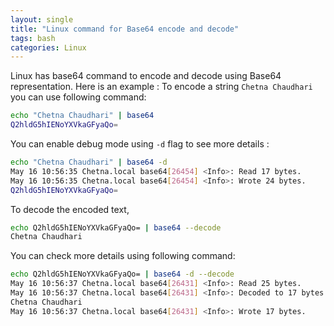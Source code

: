 ```yaml
---
layout: single
title: "Linux command for Base64 encode and decode"
tags: bash
categories: Linux
---
```



Linux has base64 command to encode and decode using Base64 representation. Here is an example :
To encode a string `Chetna Chaudhari` you can use following command:

```bash
echo "Chetna Chaudhari" | base64
Q2hldG5hIENoYXVkaGFyaQo=
```

You can enable debug mode using `-d` flag to see more details :

```bash
echo "Chetna Chaudhari" | base64 -d
May 16 10:56:35 Chetna.local base64[26454] <Info>: Read 17 bytes.
May 16 10:56:35 Chetna.local base64[26454] <Info>: Wrote 24 bytes.
Q2hldG5hIENoYXVkaGFyaQo=
```

To decode the encoded text,

```bash
echo Q2hldG5hIENoYXVkaGFyaQo= | base64 --decode
Chetna Chaudhari
```

You can check more details using following command:

```bash
echo Q2hldG5hIENoYXVkaGFyaQo= | base64 -d --decode
May 16 10:56:37 Chetna.local base64[26431] <Info>: Read 25 bytes.
May 16 10:56:37 Chetna.local base64[26431] <Info>: Decoded to 17 bytes.
Chetna Chaudhari
May 16 10:56:37 Chetna.local base64[26431] <Info>: Wrote 17 bytes.
```
